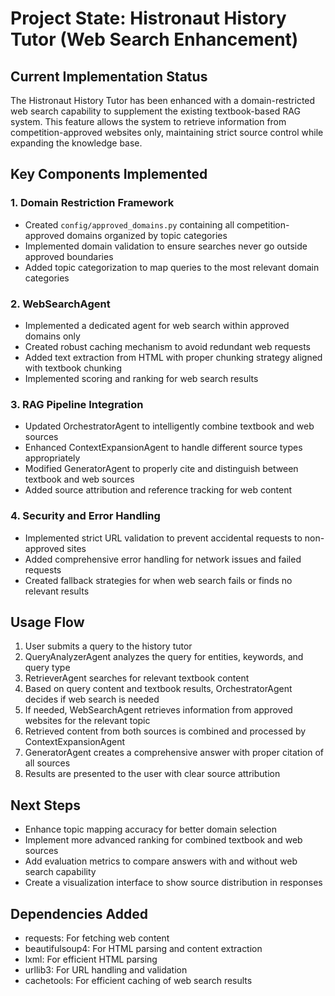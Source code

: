 # Project State: Histronaut History Tutor (Web Search Enhancement)

## Current Implementation Status

The Histronaut History Tutor has been enhanced with a domain-restricted web search capability to supplement the existing textbook-based RAG system. This feature allows the system to retrieve information from competition-approved websites only, maintaining strict source control while expanding the knowledge base.

## Key Components Implemented

### 1. Domain Restriction Framework
- Created `config/approved_domains.py` containing all competition-approved domains organized by topic categories
- Implemented domain validation to ensure searches never go outside approved boundaries
- Added topic categorization to map queries to the most relevant domain categories

### 2. WebSearchAgent
- Implemented a dedicated agent for web search within approved domains only
- Created robust caching mechanism to avoid redundant web requests
- Added text extraction from HTML with proper chunking strategy aligned with textbook chunking
- Implemented scoring and ranking for web search results

### 3. RAG Pipeline Integration
- Updated OrchestratorAgent to intelligently combine textbook and web sources
- Enhanced ContextExpansionAgent to handle different source types appropriately
- Modified GeneratorAgent to properly cite and distinguish between textbook and web sources
- Added source attribution and reference tracking for web content

### 4. Security and Error Handling
- Implemented strict URL validation to prevent accidental requests to non-approved sites
- Added comprehensive error handling for network issues and failed requests
- Created fallback strategies for when web search fails or finds no relevant results

## Usage Flow

1. User submits a query to the history tutor
2. QueryAnalyzerAgent analyzes the query for entities, keywords, and query type
3. RetrieverAgent searches for relevant textbook content
4. Based on query content and textbook results, OrchestratorAgent decides if web search is needed
5. If needed, WebSearchAgent retrieves information from approved websites for the relevant topic
6. Retrieved content from both sources is combined and processed by ContextExpansionAgent
7. GeneratorAgent creates a comprehensive answer with proper citation of all sources
8. Results are presented to the user with clear source attribution

## Next Steps

- Enhance topic mapping accuracy for better domain selection
- Implement more advanced ranking for combined textbook and web sources
- Add evaluation metrics to compare answers with and without web search capability
- Create a visualization interface to show source distribution in responses

## Dependencies Added

- requests: For fetching web content
- beautifulsoup4: For HTML parsing and content extraction
- lxml: For efficient HTML parsing
- urllib3: For URL handling and validation
- cachetools: For efficient caching of web search results